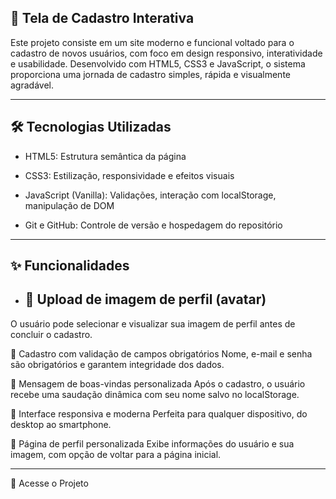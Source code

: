 ## 🌟 Tela de Cadastro Interativa
Este projeto consiste em um site moderno e funcional voltado para o cadastro de novos usuários, com foco em design responsivo, interatividade e usabilidade. Desenvolvido com HTML5, CSS3 e JavaScript, o sistema proporciona uma jornada de cadastro simples, rápida e visualmente agradável.

---

## 🛠 Tecnologias Utilizadas

* HTML5: Estrutura semântica da página

* CSS3: Estilização, responsividade e efeitos visuais

* JavaScript (Vanilla): Validações, interação com localStorage, manipulação de DOM

* Git e GitHub: Controle de versão e hospedagem do repositório

---

## ✨ Funcionalidades

* ## 📸 Upload de imagem de perfil (avatar)
O usuário pode selecionar e visualizar sua imagem de perfil antes de concluir o cadastro.

📝 Cadastro com validação de campos obrigatórios
Nome, e-mail e senha são obrigatórios e garantem integridade dos dados.

🎉 Mensagem de boas-vindas personalizada
Após o cadastro, o usuário recebe uma saudação dinâmica com seu nome salvo no localStorage.

📱 Interface responsiva e moderna
Perfeita para qualquer dispositivo, do desktop ao smartphone.

👤 Página de perfil personalizada
Exibe informações do usuário e sua imagem, com opção de voltar para a página inicial.


---

🔗 Acesse o Projeto
